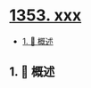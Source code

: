 # [1353. xxx](https://github.com/Tdahuyou/TNotes.leetcode/tree/main/notes/1353.%20xxx)

<!-- region:toc -->

- [1. 📝 概述](#1--概述)

<!-- endregion:toc -->

## 1. 📝 概述
